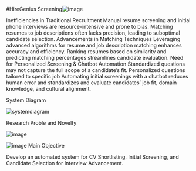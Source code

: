 #HireGenius
 Screening![image](https://github.com/user-attachments/assets/7739b553-8e32-4d0a-928b-8afabb156fc7)

 Inefficiencies in Traditional Recruitment
Manual resume screening and initial phone interviews are resource-intensive and prone to bias.
Matching resumes to job descriptions often lacks precision, leading to suboptimal candidate selection.
Advancements in Matching Techniques
Leveraging advanced algorithms for resume and job description matching enhances accuracy and efficiency.
Ranking resumes based on similarity and predicting matching percentages streamlines candidate evaluation.
Need for Personalized Screening & Chatbot Automation
Standardized questions may not capture the full scope of a candidate’s fit.
Personalized questions tailored to specific job
Automating initial screenings with a chatbot reduces human error and standardizes and  evaluate candidates’ job fit, domain knowledge, and cultural alignment.

System Diagram

 ![systemdiagram](https://github.com/user-attachments/assets/1941e715-fbae-47e3-be01-863ef526cefd)
 
Research Proble and Novelty

![image](https://github.com/user-attachments/assets/97f6329b-b2b9-4312-bff4-45eecdd7519e)

![image](https://github.com/user-attachments/assets/162525d7-e695-4830-a50f-f1ad850e8d64) Main Objective

Develop an automated system for CV Shortlisting, Initial Screening, and Candidate Selection for Interview Advancement.





